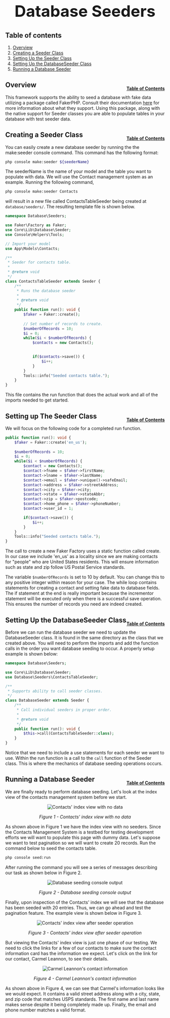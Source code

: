 <h1 style="font-size: 50px; text-align: center;">Database Seeders</h1>

## Table of contents
1. [Overview](#overview)
2. [Creating a Seeder Class](#seeder-class)
3. [Setting Up the Seeder Class](#seeder-class-setup)
4. [Setting Up the DatabaseSeeder Class](#database-seeder)
5. [Running a Database Seeder](#running-seeder)

## Overview <a id="overview"></a><span style="float: right; font-size: 14px; padding-top: 15px;">[Table of Contents](#table-of-contents)</span>
This framework supports the ability to seed a database with fake data utilizing a package called FakerPHP.  Consult their documentation [here](https://fakerphp.org/) for more information about what they support.  Using this package, along with the native support for Seeder classes you are able to populate tables in your database with test seeder data.

## Creating a Seeder Class <a id="seeder-class"></a><span style="float: right; font-size: 14px; padding-top: 15px;">[Table of Contents](#table-of-contents)</span>
You can easily create a new database seeder by running the the make:seeder console command.  This command has the following format:

```sh
php console make:seeder ${seederName}
```

The seederName is the name of your model and the table you want to populate with data.  We will use the Contact management system as an example.  Running the following command,

```sh
php console make:seeder Contacts
```

will result in a new file called ContactsTableSeeder being created at `database/seeders/`.  The resulting template file is shown below.

```php
namespace Database\Seeders;

use Faker\Factory as Faker;
use Core\Lib\Database\Seeder;
use Console\Helpers\Tools;

// Import your model
use App\Models\Contacts;

/**
 * Seeder for contacts table.
 * 
 * @return void
 */
class ContactsTableSeeder extends Seeder {
    /**
     * Runs the database seeder
     *
     * @return void
     */
    public function run(): void {
        $faker = Faker::create();
        
        // Set number of records to create.
        $numberOfRecords = 10;
        $i = 0;
        while($i < $numberOfRecords) {
            $contacts = new Contacts();
            

            if($contacts->save()) {
                $i++;
            }
        }
        Tools::info("Seeded contacts table.");
    }
}
```

This file contains the run function that does the actual work and all of the imports needed to get started.

## Setting up The Seeder Class <a id="seeder-class-setup"></a><span style="float: right; font-size: 14px; padding-top: 15px;">[Table of Contents](#table-of-contents)</span>
We will focus on the following code for a completed run function.

```php
public function run(): void {
    $faker = Faker::create('en_us');
    
    $numberOfRecords = 10;
    $i = 0;
    while($i < $numberOfRecords) {
        $contact = new Contacts();
        $contact->fname = $faker->firstName;
        $contact->lname = $faker->lastName;
        $contact->email = $faker->unique()->safeEmail;
        $contact->address = $faker->streetAddress;
        $contact->city = $faker->city;
        $contact->state = $faker->stateAbbr;
        $contact->zip = $faker->postcode;
        $contact->home_phone = $faker->phoneNumber;
        $contact->user_id = 1;

        if($contact->save()) {
            $i++;
        }
    }
    Tools::info("Seeded contacts table.");
}
```

The call to create a new Faker Factory uses a static function called create.  In our case we include 'en_us' as a locality since we are making contacts for "people" who are United States residents.  This will ensure information such as state and zip follow US Postal Service standards.

The variable ```$numberOfRecords``` is set to 10 by default.  You can change this to any positive integer within reason for your case.  The while loop contains statements for creating a contact and setting fake data to database fields.  The if statement at the end is really important because the incrementor statement will be executed only when there is a successful save operation.  This ensures the number of records you need are indeed created.

## Setting Up the DatabaseSeeder Class <a id="database-seeder"></a><span style="float: right; font-size: 14px; padding-top: 15px;">[Table of Contents](#table-of-contents)</span>
Before we can run the database seeder we need to update the DatabaseSeeder class.  It is found in the same directory as the class that we created above.  You will need to perform the imports and add the function calls in the order you want database seeding to occur.  A properly setup example is shown below:

```php
namespace Database\Seeders;

use Core\Lib\Database\Seeder;
use Database\Seeders\ContactsTableSeeder;

/**
 * Supports ability to call seeder classes.
 */
class DatabaseSeeder extends Seeder {
    /**
     * Call individual seeders in proper order.
     *
     * @return void
     */
    public function run(): void {
        $this->call(ContactsTableSeeder::class);
    }
}
```

Notice that we need to include a use statements for each seeder we want to use.  Within the run function is a call to the ```call``` function of the Seeder class.  This is where the mechanics of database seeding operations occurs.

## Running a Database Seeder <a id="running-seeder"></a><span style="float: right; font-size: 14px; padding-top: 15px;">[Table of Contents](#table-of-contents)</span>
We are finally ready to perform database seeding.  Let's look at the index view of the contacts management system before we start.

<div style="text-align: center;">
  <img src="assets/empty-contacts.png" alt="Contacts' index view with no data">
  <p style="font-style: italic;">Figure 1 - Contacts' index view with no data</p>
</div>

As shown above in Figure 1 we have the index view with no seeders.  Since the Contacts Management System is a testbed for testing development efforts we will want to populate this page with dummy data.  Let's suppose we want to test pagination so we will want to create 20 records.  Run the command below to seed the contacts table.

```sh
php console seed:run
```

After running the command you will see a series of messages describing our task as shown below in Figure 2.

<div style="text-align: center;">
  <img src="assets/seed-run.png" alt="Database seeding console output">
  <p style="font-style: italic;">Figure 2 - Database seeding console output</p>
</div>

Finally, upon inspection of the Contacts' index we will see that the database has been seeded with 20 entries.  Thus, we can go ahead and test the pagination feature.  The example view is shown below in Figure 3.

<div style="text-align: center;">
  <img src="assets/seeded-contacts.png" alt="Contacts' index view after seeder operation">
  <p style="font-style: italic;">Figure 3 - Contacts' index view after seeder operation</p>
</div>

But viewing the Contacts' index view is just one phase of our testing.  We need to click the links for a few of our contacts to make sure the contact information card has the information we expect.  Let's click on the link for our contact, Carmel Leannon, to see their details.

<div style="text-align: center;">
  <img src="assets/contacts-card.png" alt="Carmel Leannon's contact information">
  <p style="font-style: italic;">Figure 4 - Carmel Leannon's contact information</p>
</div>

As shown above in Figure 4, we can see that Carmel's information looks like we would expect.  It contains a valid street address along with a city, state, and zip code that matches USPS standards.  The first name and last name makes sense despite it being completely made up.  Finally, the email and phone number matches a valid format.